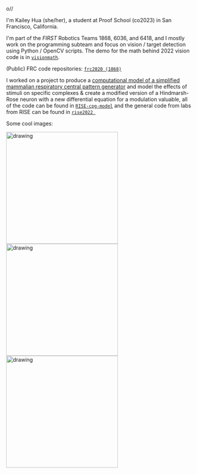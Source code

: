 o//

I'm Kailey Hua (she/her), a student at Proof School (co2023) in San Francisco, California.

I'm part of the _FIRST_ Robotics Teams 1868, 6036, and 6418, and I mostly work on the programming subteam and focus on vision / target detection using Python / OpenCV scripts. The demo for the math behind 2022 vision code is in [`visionmath`](https://github.com/kaileyhh/visionmath).

(Public) FRC code repositories: [`frc2020 (1868)`](https://github.com/team1868/frc2020)

I worked on a project to produce a [computational model of a simplified mammalian respiratory central pattern generator](https://github.com/kaileyhh/RISE-cpg-model/blob/main/group_k_POSTER.pdf) and model the effects of stimuli on specific complexes & create a modified version of a Hindmarsh-Rose neuron with a new differential equation for a modulation valuable, all of the code can be found in [`RISE-cpg-model`](https://github.com/kaileyhh/RISE-cpg-model) and the general code from labs from RISE can be found in [`rise2022 `](https://github.com/kaileyhh/rise2022)

Some cool images:

<img src="https://github.com/kaileyhh/rise2022/blob/main/drosophila_brain/DAPI_20x.jpeg" alt="drawing" width="300"/><img src="https://github.com/kaileyhh/rise2022/blob/main/drosophila_brain/GFP_20x.jpeg" alt="drawing" width="300"/><img src="https://github.com/kaileyhh/rise2022/blob/main/drosophila_brain/composite_y_r.jpg" alt="drawing" width="300"/>







<!--
**kaileyhh/kaileyhh** is a ✨ _special_ ✨ repository because its `README.md` (this file) appears on your GitHub profile.

Here are some ideas to get you started:

- 🔭 I’m currently working on ...
- 🌱 I’m currently learning ...
- 👯 I’m looking to collaborate on ...
- 🤔 I’m looking for help with ...
- 💬 Ask me about ...
- 📫 How to reach me: ...
- 😄 Pronouns: ...
- ⚡ Fun fact: ...a
-->
